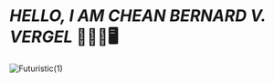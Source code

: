 # _**HELLO, I AM CHEAN BERNARD V. VERGEL**_   :wave::technologist::desktop_computer: 

![Futuristic(1)](https://user-images.githubusercontent.com/129587048/232307570-718195c3-ec39-4d42-b7a9-b3720943123a.png)

